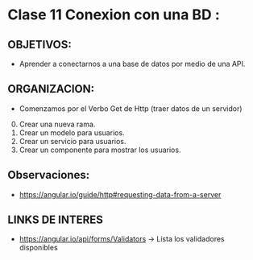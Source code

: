 # Clase 11 Conexion con una BD :

## OBJETIVOS:

- Aprender a conectarnos a una base de datos por medio de una API.

## ORGANIZACION:

- Comenzamos por el Verbo Get de Http (traer datos de un servidor)

0. Crear una nueva rama.
1. Crear un modelo para usuarios.
2. Crear un servicio para usuarios.
3. Crear un componente para mostrar los usuarios.

## Observaciones:

- https://angular.io/guide/http#requesting-data-from-a-server

## LINKS DE INTERES

- https://angular.io/api/forms/Validators -> Lista los validadores disponibles
